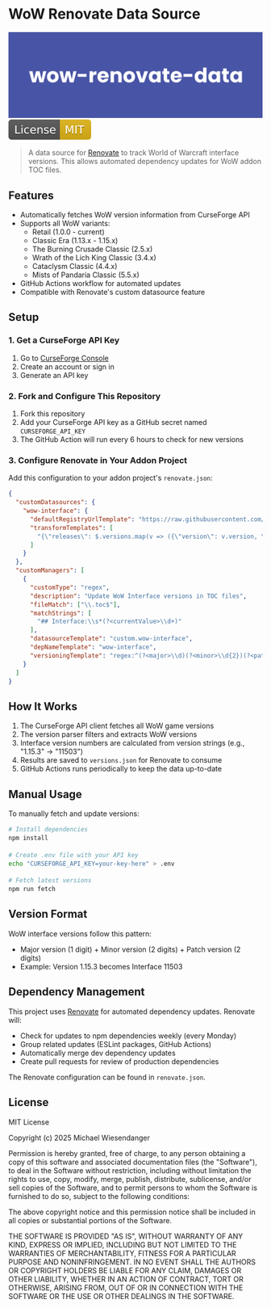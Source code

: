 # WoW Renovate Data Source


![](./docs/wow_renovate_data.png)
![](docs/license_badge.svg)

> A data source for [Renovate](https://docs.renovatebot.com/) to track World of Warcraft interface versions. This allows automated dependency updates for WoW addon TOC files.

## Features

- Automatically fetches WoW version information from CurseForge API
- Supports all WoW variants:
  - Retail (1.0.0 - current)
  - Classic Era (1.13.x - 1.15.x)
  - The Burning Crusade Classic (2.5.x)
  - Wrath of the Lich King Classic (3.4.x)
  - Cataclysm Classic (4.4.x)
  - Mists of Pandaria Classic (5.5.x)
- GitHub Actions workflow for automated updates
- Compatible with Renovate's custom datasource feature

## Setup

### 1. Get a CurseForge API Key

1. Go to [CurseForge Console](https://console.curseforge.com/)
2. Create an account or sign in
3. Generate an API key

### 2. Fork and Configure This Repository

1. Fork this repository
2. Add your CurseForge API key as a GitHub secret named `CURSEFORGE_API_KEY`
3. The GitHub Action will run every 6 hours to check for new versions

### 3. Configure Renovate in Your Addon Project

Add this configuration to your addon project's `renovate.json`:

```json
{
  "customDatasources": {
    "wow-interface": {
      "defaultRegistryUrlTemplate": "https://raw.githubusercontent.com/ragedunicorn/wow-renovate-data/master/versions.json",
      "transformTemplates": [
        "{\"releases\": $.versions.map(v => ({\"version\": v.version, \"releaseTimestamp\": $.lastUpdated}))}"
      ]
    }
  },
  "customManagers": [
    {
      "customType": "regex",
      "description": "Update WoW Interface versions in TOC files",
      "fileMatch": ["\\.toc$"],
      "matchStrings": [
        "## Interface:\\s*(?<currentValue>\\d+)"
      ],
      "datasourceTemplate": "custom.wow-interface",
      "depNameTemplate": "wow-interface",
      "versioningTemplate": "regex:^(?<major>\\d)(?<minor>\\d{2})(?<patch>\\d{2})$"
    }
  ]
}
```

## How It Works

1. The CurseForge API client fetches all WoW game versions
2. The version parser filters and extracts WoW versions
3. Interface version numbers are calculated from version strings (e.g., "1.15.3" → "11503")
4. Results are saved to `versions.json` for Renovate to consume
5. GitHub Actions runs periodically to keep the data up-to-date

## Manual Usage

To manually fetch and update versions:

```bash
# Install dependencies
npm install

# Create .env file with your API key
echo "CURSEFORGE_API_KEY=your-key-here" > .env

# Fetch latest versions
npm run fetch
```

## Version Format

WoW interface versions follow this pattern:
- Major version (1 digit) + Minor version (2 digits) + Patch version (2 digits)
- Example: Version 1.15.3 becomes Interface 11503

## Dependency Management

This project uses [Renovate](https://renovatebot.com/) for automated dependency updates. Renovate will:
- Check for updates to npm dependencies weekly (every Monday)
- Group related updates (ESLint packages, GitHub Actions)
- Automatically merge dev dependency updates
- Create pull requests for review of production dependencies

The Renovate configuration can be found in `renovate.json`.

## License

MIT License

Copyright (c) 2025 Michael Wiesendanger

Permission is hereby granted, free of charge, to any person obtaining
a copy of this software and associated documentation files (the
"Software"), to deal in the Software without restriction, including
without limitation the rights to use, copy, modify, merge, publish,
distribute, sublicense, and/or sell copies of the Software, and to
permit persons to whom the Software is furnished to do so, subject to
the following conditions:

The above copyright notice and this permission notice shall be
included in all copies or substantial portions of the Software.

THE SOFTWARE IS PROVIDED "AS IS", WITHOUT WARRANTY OF ANY KIND,
EXPRESS OR IMPLIED, INCLUDING BUT NOT LIMITED TO THE WARRANTIES OF
MERCHANTABILITY, FITNESS FOR A PARTICULAR PURPOSE AND
NONINFRINGEMENT. IN NO EVENT SHALL THE AUTHORS OR COPYRIGHT HOLDERS BE
LIABLE FOR ANY CLAIM, DAMAGES OR OTHER LIABILITY, WHETHER IN AN ACTION
OF CONTRACT, TORT OR OTHERWISE, ARISING FROM, OUT OF OR IN CONNECTION
WITH THE SOFTWARE OR THE USE OR OTHER DEALINGS IN THE SOFTWARE.
